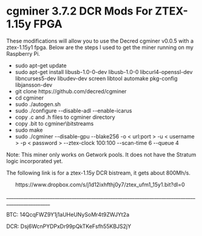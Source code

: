 # cgminer 3.7.2 DCR Mods For ZTEX-1.15y FPGA

These modifications will allow you to use the Decred cgminer v0.0.5 with a ztex-1.15y1 fpga.  Below are the steps I used to get the miner running on my Raspberry Pi.
<ul>
<li>sudo apt-get update</li>
<li>sudo apt-get install libusb-1.0-0-dev libusb-1.0-0 libcurl4-openssl-dev libncurses5-dev libudev-dev screen libtool automake pkg-config libjansson-dev</li>
<li>git clone https://github.com/decred/cgminer</li>
<li>cd cgminer</li>
<li>sudo ./autogen.sh</li>
<li>sudo ./configure --disable-adl --enable-icarus</li>
<li>copy .c and .h files to cgminer directory</li>
<li>copy .bit to cgminer\bitstreams</li>
<li>sudo make</li>
<li>sudo ./cgminer --disable-gpu --blake256 -o < url:port > -u < username > -p < password > --ztex-clock 100:100 --scan-time 6 --queue 4</li>
</ul>
Note: This miner only works on Getwork pools.  It does not have the Stratum logic incorporated yet.

The following link is for a ztex-1.15y DCR bistream, it gets about 800Mh/s.

<ul>https://www.dropbox.com/s/j1d12ixhfthj0y7/ztex_ufm1_15y1.bit?dl=0</ul>
________________________________________________________________________________________________

BTC: 14QcqFWZ9Y1j1aUHeUNySoMr4t9ZWJYt2a

DCR: Dsj6WcnPYDPxDr99pQkTKeFsfh55KBJS2jY


 
